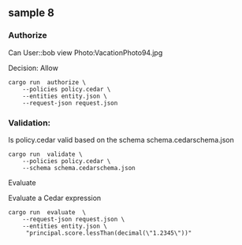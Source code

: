 ## sample 8

### Authorize

 Can User::bob view Photo:VacationPhoto94.jpg

 Decision: Allow

```
cargo run  authorize \
    --policies policy.cedar \
    --entities entity.json \
    --request-json request.json
```

### Validation:

Is policy.cedar valid based on the schema schema.cedarschema.json

```
cargo run  validate \
    --policies policy.cedar \
    --schema schema.cedarschema.json
```

Evaluate

Evaluate a Cedar expression

```
cargo run  evaluate  \
    --request-json request.json \
    --entities entity.json \
     "principal.score.lessThan(decimal(\"1.2345\"))"
```